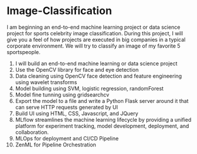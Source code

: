 # Image-Classification
I am beginning an end-to-end machine learning project or data science project for sports celebrity image classification. During this project, I will give you a feel of how projects are executed in big companies in a typical corporate environment. We will try to classify an image of my favorite 5 sportspeople.

1) I will build an end-to-end machine learning or data science project
2) Use the OpenCV library for face and eye detection
3) Data cleaning using OpenCV face detection and feature engineering using wavelet transforms
4) Model building using SVM, logistic regression, randomForest
5) Model fine tunning using gridsearchcv
6) Export the model to a file and write a Python Flask server around it that can serve HTTP requests generated by UI
7) Build UI using HTML, CSS, Javascript, and JQuery
8) MLflow streamlines the machine learning lifecycle by providing a unified platform for experiment tracking, model development, deployment, and collaboration.
9) MLOps for deployment and CI/CD Pipeline
10) ZenML for Pipeline Orchestration
